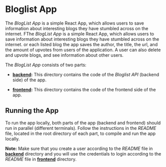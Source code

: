 # Bloglist App

The *BlogList App* is a simple React App, which allows users to save information about interesting blogs they have stumbled across on the internet. FThe *BlogList App* is a simple React App, which allows users to save information about interesting blogs they have stumbled across on the internet. or each listed blog the app saves the author, the title, the url, and the amount of upvotes from users of the application. A user can also delete and upvote blogs, and see information about other users.


The *BlogList App* consists of two parts:

* [**backend**](https://github.com/katerina-tziala/fullstackopen2019/tree/master/part5/bloglist/backend)**:** This directory contains the code of the *Bloglist API* (backend side) of the app. 

* [**frontend**](https://github.com/katerina-tziala/fullstackopen2019/tree/master/part5/bloglist/frontend)**:** This directory contains the code of the frontend side of the app.


## Running the App

To run the app locally, both parts of the app (backend and frontend) should run in parallel (different terminals). Follow the instructions in the *README* file, located in the root directory of each part, to compile and run the app locally.

**Note:** Make sure that you create a user according to the *README* file in [**backend**](https://github.com/katerina-tziala/fullstackopen2019/tree/master/part5/bloglist/backend) directory and you will use the credentials to login according to the *README* file in [**frontend**](https://github.com/katerina-tziala/fullstackopen2019/tree/master/part5/bloglist/frontend) directory.